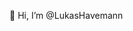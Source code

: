 👋 Hi, I’m @LukasHavemann


<!---
LukasHavemann/LukasHavemann is a ✨ special ✨ repository because its `README.md` (this file) appears on your GitHub profile.
You can click the Preview link to take a look at your changes.
--->
